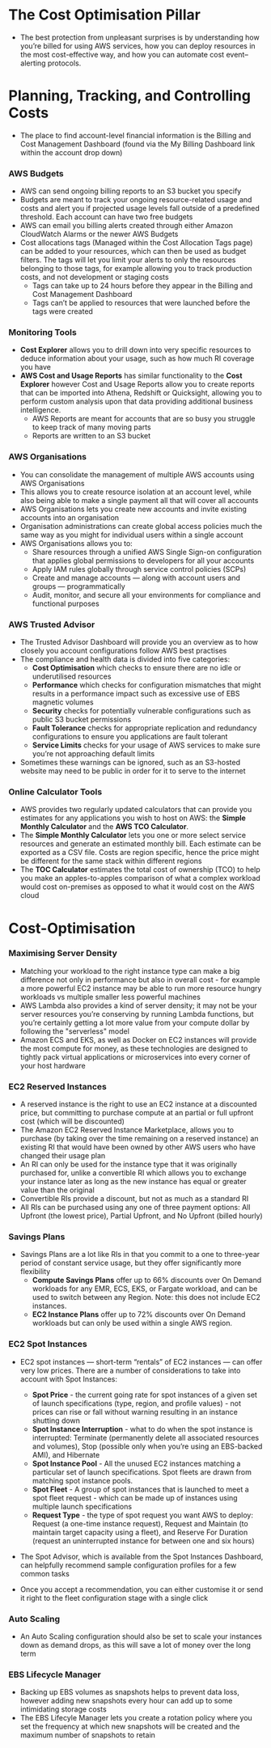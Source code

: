 # The Cost Optimisation Pillar

- The best protection from unpleasant surprises is by understanding how you’re billed for using AWS services, how you can deploy resources in the most cost-effective way, and how you can automate cost event–alerting protocols.

# Planning, Tracking, and Controlling Costs

- The place to find account-level financial information is the Billing and Cost Management Dashboard (found via the My Billing Dashboard link within the account drop down)

### AWS Budgets

- AWS can send ongoing billing reports to an S3 bucket you specify
- Budgets are meant to track your ongoing resource-related usage and costs and alert you if projected usage levels fall outside of a predefined threshold. Each account can have two free budgets
- AWS can email you billing alerts created through either Amazon CloudWatch Alarms or the newer AWS Budgets
- Cost allocations tags (Managed within the Cost Allocation Tags page) can be added to your resources, which can then be used as budget filters. The tags will let you limit your alerts to only the resources belonging to those tags, for example allowing you to track production costs, and not development or staging costs
  - Tags can take up to 24 hours before they appear in the Billing and Cost Management Dashboard
  - Tags can’t be applied to resources that were launched before the tags were created

### Monitoring Tools

- **Cost Explorer** allows you to drill down into very specific resources to deduce information about your usage, such as how much RI coverage you have
- **AWS Cost and Usage Reports** has similar functionality to the **Cost Explorer** however Cost and Usage Reports allow you to create reports that can be imported into Athena, Redshift or Quicksight, allowing you to perform custom analysis upon that data providing additional business intelligence. 
  - AWS Reports are meant for accounts that are so busy you struggle to keep track of many moving parts
  - Reports are written to an S3 bucket

### AWS Organisations

- You can consolidate the management of multiple AWS accounts using AWS Organisations
- This allows you to create resource isolation at an account level, while also being able to make a single payment all that will cover all accounts
- AWS Organisations lets you create new accounts and invite existing accounts into an organisation
- Organisation administrations can create global access policies much the same way as you might for individual users within a single account
- AWS Organisations allows you to:
  - Share resources through a unified AWS Single Sign-on configuration that applies global permissions to developers for all your accounts
  - Apply IAM rules globally through service control policies (SCPs)
  - Create and manage accounts — along with account users and groups — programmatically
  - Audit, monitor, and secure all your environments for compliance and functional purposes

### AWS Trusted Advisor

- The Trusted Advisor Dashboard will provide you an overview as to how closely you account configurations follow AWS best practises
- The compliance and health data is divided into five categories:
  - **Cost Optimisation** which checks to ensure there are no idle or underutilised resources
  - **Performance** which checks for configuration mismatches that might results in a performance impact such as excessive use of EBS magnetic volumes
  - **Security** checks for potentially vulnerable configurations such as public S3 bucket permissions
  - **Fault Tolerance** checks for appropriate replication and redundancy configurations to ensure you applications are fault tolerant
  - **Service Limits** checks for your usage of AWS services to make sure you’re not approaching default limits
- Sometimes these warnings can be ignored, such as an S3-hosted website may need to be public in order for it to serve to the internet

### Online Calculator Tools

- AWS provides two regularly updated calculators that can provide you estimates for any applications you wish to host on AWS: the **Simple Monthly Calculator** and the **AWS TCO Calculator**.
- The **Simple Monthly Calculator** lets you one or more select service resources and generate an estimated monthly bill. Each estimate can be exported as a CSV file. Costs are region specific, hence the price might be different for the same stack within different regions
- The **TOC Calculator** estimates the total cost of ownership (TCO) to help you make an apples-to-apples comparison of what a complex workload would cost on-premises as opposed to what it would cost on the AWS cloud



# Cost-Optimisation

### Maximising Server Density

- Matching your workload to the right instance type can make a big difference not only in performance but also in overall cost - for example a more powerful EC2 instance may be able to run more resource hungry workloads vs multiple smaller less powerful machines
- AWS Lambda also provides a kind of server density; it may not be your server resources you’re conserving by running Lambda functions, but you’re certainly getting a lot more value from your compute dollar by following the "serverless" model
- Amazon ECS and EKS, as well as Docker on EC2 instances will provide the most compute for money, as these technologies are designed to tightly pack virtual applications or microservices into every corner of your host hardware

### EC2 Reserved Instances

- A reserved instance is the right to use an EC2 instance at a discounted price, but committing to purchase compute at an partial or full upfront cost (which will be discounted)
- The Amazon EC2 Reserved Instance Marketplace, allows you to purchase (by taking over the time remaining on a reserved instance) an existing RI that would have been owned by other AWS users who have changed their usage plan
- An RI can only be used for the instance type that it was originally purchased for, unlike a convertible RI which allows you to exchange your instance later as long as the new instance has equal or greater value than the original
- Convertible RIs provide a discount, but not as much as a standard RI
- All RIs can be purchased using any one of three payment options: All Upfront (the lowest price), Partial Upfront, and No Upfront (billed hourly)

### Savings Plans

- Savings Plans are a lot like RIs in that you commit to a one to three-year period of constant service usage, but they offer significantly more flexibility
  - **Compute Savings Plans** offer up to 66% discounts over On Demand workloads for any EMR, ECS, EKS, or Fargate workload, and can be used to switch between any Region. Note: this does not include EC2 instances.
  - **EC2 Instance Plans** offer up to 72% discounts over On Demand workloads but can only be used within a single AWS region.

### EC2 Spot Instances

- EC2 spot instances — short-term “rentals” of EC2 instances — can offer very low prices. There are a number of considerations to take into account with Spot Instances:
  - **Spot Price** - the current going rate for spot instances of a given set of launch specifications (type, region, and profile values) - not prices can rise or fall without warning resulting in an instance shutting down
  - **Spot Instance Interruption** - what to do when the spot instance is interrupted: Terminate (permanently delete
    all associated resources and volumes), Stop (possible only when you’re using an EBS-backed AMI), and Hibernate
  - **Spot Instance Pool** - All the unused EC2 instances matching a particular set of launch specifications. Spot fleets are drawn from matching spot instance pools.
  - **Spot Fleet** - A group of spot instances that is launched to meet a spot fleet request - which can be made up of instances using multiple launch specifications
  - **Request Type** - the type of spot request you want AWS to deploy: Request (a one-time instance request), Request
    and Maintain (to maintain target capacity using a fleet), and Reserve For Duration (request an uninterrupted instance for between one and six hours)

- The Spot Advisor, which is available from the Spot Instances Dashboard, can helpfully recommend sample configuration profiles for a few common tasks
- Once you accept a recommendation, you can either customise it or send it right to the fleet configuration stage with a single click

### Auto Scaling

- An Auto Scaling configuration should also be set to scale your instances down as demand drops, as this will save a lot of money over the long term

### EBS Lifecycle Manager

- Backing up EBS volumes as snapshots helps to prevent data loss, however adding new snapshots every hour can add up to some intimidating storage costs
- The EBS Lifecyle Manager lets you create a rotation policy where you set the frequency at which new snapshots will be
  created and the maximum number of snapshots to retain
